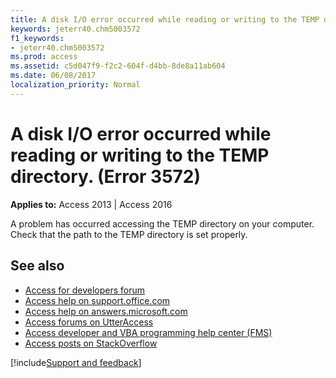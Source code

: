 ```yaml
---
title: A disk I/O error occurred while reading or writing to the TEMP directory. (Error 3572)
keywords: jeterr40.chm5003572
f1_keywords:
- jeterr40.chm5003572
ms.prod: access
ms.assetid: c5d047f9-f2c2-604f-d4bb-8de8a11ab604
ms.date: 06/08/2017
localization_priority: Normal
---
```



# A disk I/O error occurred while reading or writing to the TEMP directory. (Error 3572)

 
**Applies to:** Access 2013 | Access 2016

A problem has occurred accessing the TEMP directory on your computer. Check that the path to the TEMP directory is set properly.

## See also

- [Access for developers forum](https://social.msdn.microsoft.com/Forums/office/home?forum=accessdev)
- [Access help on support.office.com](https://support.office.com/search/results?query=Access)
- [Access help on answers.microsoft.com](https://answers.microsoft.com/)
- [Access forums on UtterAccess](https://www.utteraccess.com/forum/index.php?act=idx)
- [Access developer and VBA programming help center (FMS)](https://www.fmsinc.com/MicrosoftAccess/developer/)
- [Access posts on StackOverflow](https://stackoverflow.com/questions/tagged/ms-access)

[!include[Support and feedback](~/includes/feedback-boilerplate.md)]